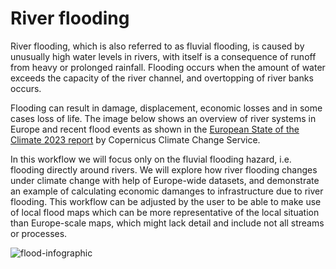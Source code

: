 # River flooding
River flooding, which is also referred to as fluvial flooding, is caused by unusually high water levels in rivers, with itself is a consequence of runoff from heavy or prolonged rainfall. Flooding occurs when the amount of water exceeds the capacity of the river channel, and overtopping of river banks occurs.

Flooding can result in damage, displacement, economic losses and in some cases loss of life. The image below shows an overview of river systems in Europe and recent flood events as shown in the [European State of the Climate 2023 report](https://climate.copernicus.eu/esotc/2023/flooding) by Copernicus Climate Change Service. 

In this workflow we will focus only on the fluvial flooding hazard, i.e. flooding directly around rivers. We will explore how river flooding changes under climate change with help of Europe-wide datasets, and demonstrate an example of calculating economic damanges to infrastructure due to river flooding. This workflow can be adjusted by the user to be able to make use of local flood maps which can be more representative of the local situation than Europe-scale maps, which might lack detail and include not all streams or processes.

![flood-infographic](https://github.com/CLIMAAX/FLOODS/blob/main/images/flooding_infographic.png?raw=true "Flooding infographic from the European State of the Climate 2023")
